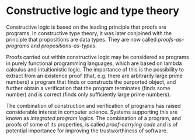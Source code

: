 # Constructive logic and type theory

Constructive logic is based on the leading principle that proofs are programs. In constructive type theory, it was later conjoined with the principle that propositions are data types. They are now called *proofs-as-programs* and *propositions-as-types*.

Proofs carried out within constructive logic may be considered as programs in purely functional programming languages, which are based on lambda calculus and intuitionistic logic. The importance of this is the possibility to extract from an existence proof (that, e.g. there are arbitrarily large prime numbers) a program that finds or constructs the purported object, and further obtain a verification that the program terminates (finds some number) and is correct (finds only sufficiently large prime numbers).

The combination of construction and verification of programs has raised considerable interest in computer science. Systems supporting this are known as *integrated program logics*. The combination of a program, and proofs of some of its properties, is called *proof-carrying code* and is of potential importance for improving the trustworthiness of software.
